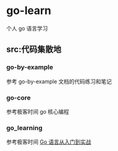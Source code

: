 # go-learn

个人 go 语言学习

## src:代码集散地

### go-by-example

参考 go-by-example 文档的代码练习和笔记

### go-core

参考极客时间 go 核心编程

### go_learning

参考极客时间 [Go 语言从入门到实战](https://github.com/geektime-geekbang/go_learning)